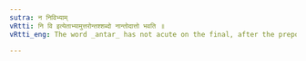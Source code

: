 ```yaml
---
sutra: न निविभ्याम्
vRtti: नि वि इत्येताभ्यामुत्तरोन्तश्शब्दो नान्तोदात्तो भवति ॥
vRtti_eng: The word _antar_ has not acute on the final, after the prepositions नि and वि ॥

---
```


